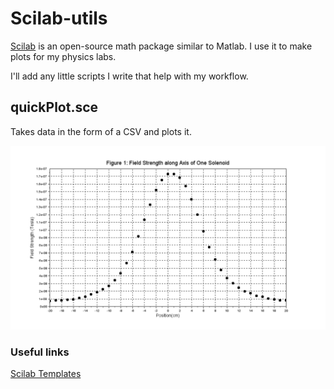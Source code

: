Scilab-utils
============

[Scilab](http://www.scilab.org/) is an open-source math package similar to Matlab.
I use it to make plots for my physics labs.

I'll add any little scripts I write that help with my workflow.

## quickPlot.sce
Takes data in the form of a CSV and plots it.

![example plot](examples/magneticFieldStrength/field1plot.png)

### Useful links
[Scilab Templates](http://www.idea2ic.com/PlayWithFink/SCILAB_Templates.html)